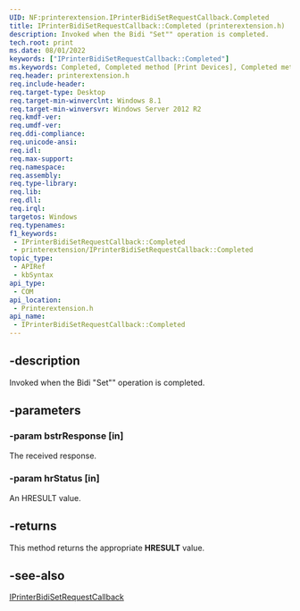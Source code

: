 ```yaml
---
UID: NF:printerextension.IPrinterBidiSetRequestCallback.Completed
title: IPrinterBidiSetRequestCallback::Completed (printerextension.h)
description: Invoked when the Bidi "Set"" operation is completed.
tech.root: print
ms.date: 08/01/2022
keywords: ["IPrinterBidiSetRequestCallback::Completed"]
ms.keywords: Completed, Completed method [Print Devices], Completed method [Print Devices],IPrinterBidiSetRequestCallback interface, IPrinterBidiSetRequestCallback interface [Print Devices],Completed method, IPrinterBidiSetRequestCallback.Completed, IPrinterBidiSetRequestCallback::Completed, print.iprinterbidisetrequestcallback_completed, printerextension/IPrinterBidiSetRequestCallback::Completed
req.header: printerextension.h
req.include-header: 
req.target-type: Desktop
req.target-min-winverclnt: Windows 8.1
req.target-min-winversvr: Windows Server 2012 R2
req.kmdf-ver: 
req.umdf-ver: 
req.ddi-compliance: 
req.unicode-ansi: 
req.idl: 
req.max-support: 
req.namespace: 
req.assembly: 
req.type-library: 
req.lib: 
req.dll: 
req.irql: 
targetos: Windows
req.typenames: 
f1_keywords:
 - IPrinterBidiSetRequestCallback::Completed
 - printerextension/IPrinterBidiSetRequestCallback::Completed
topic_type:
 - APIRef
 - kbSyntax
api_type:
 - COM
api_location:
 - Printerextension.h
api_name:
 - IPrinterBidiSetRequestCallback::Completed
---
```


## -description

Invoked when the Bidi "Set"" operation is completed.

## -parameters

### -param bstrResponse [in]

The received response.

### -param hrStatus [in]

An HRESULT value.

## -returns

This method returns the appropriate **HRESULT** value.

## -see-also

[IPrinterBidiSetRequestCallback](/windows-hardware/drivers/ddi/printerextension/nn-printerextension-iprinterbidisetrequestcallback)
